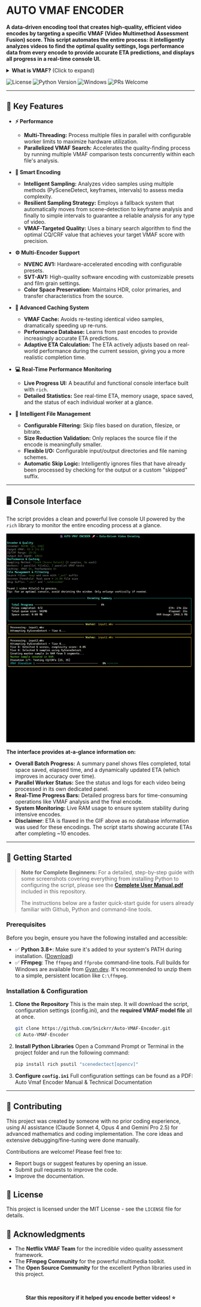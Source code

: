 # AUTO VMAF ENCODER

**A data-driven encoding tool that creates high-quality, efficient video encodes by targeting a specific VMAF (Video Multimethod Assessment Fusion) score. This script automates the entire process: it intelligently analyzes videos to find the optimal quality settings, logs performance data from every encode to provide accurate ETA predictions, and displays all progress in a real-time console UI.**

<details>
  <summary><strong>What is VMAF?</strong> (Click to expand)</summary>
  
  Video Multimethod Assessment Fusion (VMAF) is a perceptual video quality metric developed by Netflix. It uses a machine-learning model to predict subjective video quality more accurately than traditional metrics like PSNR or SSIM. It has become an industry standard for optimizing video encoding to ensure the best viewing experience for a given bandwidth. This script leverages VMAF to make intelligent, quality-based encoding decisions.
</details>

</div>

![License](https://img.shields.io/badge/license-MIT-green)
![Python Version](https://img.shields.io/badge/python-3.8+-blue)
![Windows](https://img.shields.io/badge/Windows-0078D6?style=for-the-badge&logo=windows&logoColor=white)
![PRs Welcome](https://img.shields.io/badge/PRs-welcome-brightgreen.svg)


---

## 🎯 Key Features

* **⚡ Performance**
    * **Multi-Threading:** Process multiple files in parallel with configurable worker limits to maximize hardware utilization.
    * **Parallelized VMAF Search:** Accelerates the quality-finding process by running multiple VMAF comparison tests concurrently within each file's analysis.

* **🧠 Smart Encoding**
    * **Intelligent Sampling:** Analyzes video samples using multiple methods (PySceneDetect, keyframes, intervals) to assess media complexity.
    * **Resilient Sampling Strategy:** Employs a fallback system that automatically moves from scene-detection to keyframe analysis and finally to simple intervals to guarantee a reliable analysis for any type of video.
    * **VMAF-Targeted Quality:** Uses a binary search algorithm to find the optimal CQ/CRF value that achieves your target VMAF score with precision.


* **⚙️ Multi-Encoder Support**
    * **NVENC AV1:** Hardware-accelerated encoding with configurable presets.
    * **SVT-AV1:** High-quality software encoding with customizable presets and film grain settings.
    * **Color Space Preservation:** Maintains HDR, color primaries, and transfer characteristics from the source.

* **🚀 Advanced Caching System**
    * **VMAF Cache:** Avoids re-testing identical video samples, dramatically speeding up re-runs.
    * **Performance Database:** Learns from past encodes to provide increasingly accurate ETA predictions.
    * **Adaptive ETA Calculation:** The ETA actively adjusts based on real-world performance during the current session, giving you a more realistic completion time.

* **💻 Real-Time Performance Monitoring**
    * **Live Progress UI:** A beautiful and functional console interface built with `rich`.
    * **Detailed Statistics:** See real-time ETA, memory usage, space saved, and the status of each individual worker at a glance.

* **📂 Intelligent File Management**
    * **Configurable Filtering:** Skip files based on duration, filesize, or bitrate.
    * **Size Reduction Validation:** Only replaces the source file if the encode is meaningfully smaller.
    * **Flexible I/O:** Configurable input/output directories and file naming schemes.
    * **Automatic Skip Logic:** Intelligently ignores files that have already been processed by checking for the output or a custom "skipped" suffix.
---
## 🖥️ Console Interface

The script provides a clean and powerful live console UI powered by the `rich` library to monitor the entire encoding process at a glance.


![Live Demo of Auto VMAF Encoder](https://github.com/Snickrr/Auto-VMAF-Encoder/blob/main/images/demo.gif) 

**The interface provides at-a-glance information on:**

* **Overall Batch Progress:** A summary panel shows files completed, total space saved, elapsed time, and a dynamically updated ETA (which improves in accuracy over time).
* **Parallel Worker Status:** See the status and logs for each video being processed in its own dedicated panel.
* **Real-Time Progress Bars:** Detailed progress bars for time-consuming operations like VMAF analysis and the final encode.
* **System Monitoring:** Live RAM usage to ensure system stability during intensive encodes.
* **Disclaimer**: ETA is flawed in the GIF above as no database information was used for these encodings. The script starts showing accurate ETAs after completing ~10 encodes.
---

## 🚀 Getting Started

> **Note for Complete Beginners:**
> For a detailed, step-by-step guide with some screenshots covering everything from installing Python to configuring the script, please see the **[Complete User Manual.pdf](https://github.com/Snickrr/Auto-VMAF-Encoder/blob/main/Auto%20Vmaf%20Encoder%20Install%20Guide%2C%20Manual%20%26%20Technical%20Documentation%20V1.0.pdf)** included in this repository.
>
> The instructions below are a faster quick-start guide for users already familiar with Github, Python and command-line tools.

### Prerequisites

Before you begin, ensure you have the following installed and accessible:

* ✅ **Python 3.8+**: Make sure it's added to your system's PATH during installation. ([Download](https://python.org/downloads/))
* ✅ **FFmpeg**: The `ffmpeg` and `ffprobe` command-line tools. Full builds for Windows are available from [Gyan.dev](https://www.gyan.dev/ffmpeg/builds/). It's recommended to unzip them to a simple, persistent location like `C:\ffmpeg`.

### Installation & Configuration

1.  **Clone the Repository**
    This is the main step. It will download the script, configuration settings (config.ini), and the **required VMAF model file** all at once.
    ```bash
    git clone https://github.com/Snickrr/Auto-VMAF-Encoder.git
    cd Auto-VMAF-Encoder
    ```

2.  **Install Python Libraries**
    Open a Command Prompt or Terminal in the project folder and run the following command:
    ```bash
    pip install rich psutil "scenedectect[opencv]"
    ```

3.  **Configure `config.ini`**
    Full configuration settings can be found as a PDF: Auto Vmaf Encoder Manual & Technical Documentation

---

## 🤝 Contributing

This project was created by someone with no prior coding experience, using AI assistance (Claude Sonnet 4, Opus 4 and Gemini Pro 2.5) for advanced mathematics and coding implementation. The core ideas and extensive debugging/fine-tuning were done manually.

Contributions are welcome! Please feel free to:
* Report bugs or suggest features by opening an issue.
* Submit pull requests to improve the code.
* Improve the documentation.

## 📄 License

This project is licensed under the MIT License - see the `LICENSE` file for details.

## 🙏 Acknowledgments
* The **Netflix VMAF Team** for the incredible video quality assessment framework.
* The **FFmpeg Community** for the powerful multimedia toolkit.
* The **Open Source Community** for the excellent Python libraries used in this project.

<br>
<div align="center">

**Star this repository if it helped you encode better videos! ⭐**

</div>
















